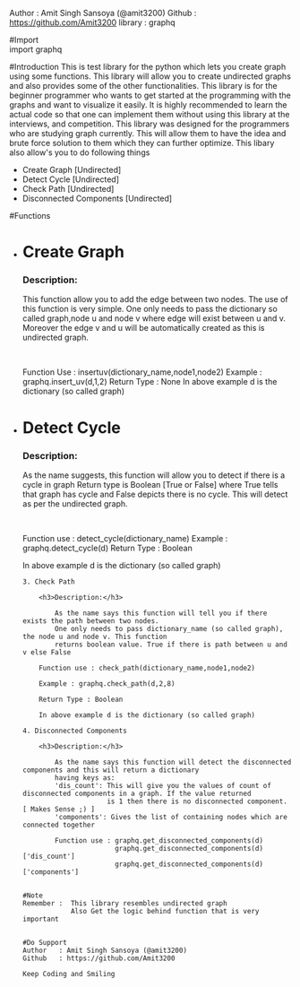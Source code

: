 Author   : Amit Singh Sansoya (@amit3200)
Github   : https://github.com/Amit3200
library  : graphq

#Import  
   import graphq

#Introduction
    This is test library for the python which lets you create graph using some functions.
    This library will allow you to create undirected graphs and also provides some of the
    other functionalities. This library is for the beginner programmer who wants to get started
    at the programming with the graphs and want to visualize it easily. It is highly recommended to
    learn the actual code so that one can implement them without using this library at the interviews,
    and competition. This library was designed for the programmers who are studying graph currently.
    This will allow them to have the idea and brute force solution to them which they can further optimize.
    This libary also allow's you to do following things
    <ul>
        <li> Create Graph [Undirected]</li>
        <li> Detect Cycle [Undirected]</li>
        <li> Check Path [Undirected]</li>
        <li> Disconnected Components [Undirected]</li>
    </ul>
        
#Functions
<ul>
    <li>
        <h1>Create Graph</h1>
            <h3>Description:</h3>
                    <p>This function allow you to add the edge between two nodes.
                    The use of this function is very simple. One only needs to pass the
                    dictionary so called graph,node u and node v where edge will exist between
                    u and v. Moreover the edge v and u will be automatically created as this
                    is undirected graph.</p><br>
        <p>
        Function Use : insertuv(dictionary_name,node1,node2)
        Example : graphq.insert_uv(d,1,2)
        Return Type : None
        In above example d is the dictionary (so called graph)
        </p>
    </li>
    <li>
        <h1>Detect Cycle</h1>
        <h3>Description:</h3>
            <p>
            As the name suggests, this function will allow you to detect if there is a cycle in graph
            Return type is Boolean [True or False] where True tells that graph has cycle and False depicts
                there is no cycle. This will detect as per the undirected graph.</p><br>
        <p>
        Function use : detect_cycle(dictionary_name)
        Example : graphq.detect_cycle(d)
        Return Type : Boolean
        </p>
        In above example d is the dictionary (so called graph)

    3. Check Path

        <h3>Description:</h3>

            As the name says this function will tell you if there exists the path between two nodes.
            One only needs to pass dictionary_name (so called graph), the node u and node v. This function
            returns boolean value. True if there is path between u and v else False

        Function use : check_path(dictionary_name,node1,node2)

        Example : graphq.check_path(d,2,8)

        Return Type : Boolean

        In above example d is the dictionary (so called graph)

    4. Disconnected Components

        <h3>Description:</h3>

            As the name says this function will detect the disconnected components and this will return a dictionary
            having keys as:
            'dis_count': This will give you the values of count of disconnected components in a graph. If the value returned
                         is 1 then there is no disconnected component. [ Makes Sense ;) ]
            'components': Gives the list of containing nodes which are connected together

            Function use : graphq.get_disconnected_components(d)
                           graphq.get_disconnected_components(d)['dis_count']
                           graphq.get_disconnected_components(d)['components']


    #Note
    Remember :  This library resembles undirected graph
                Also Get the logic behind function that is very important


    #Do Support
    Author   : Amit Singh Sansoya (@amit3200)
    Github   : https://github.com/Amit3200

    Keep Coding and Smiling
